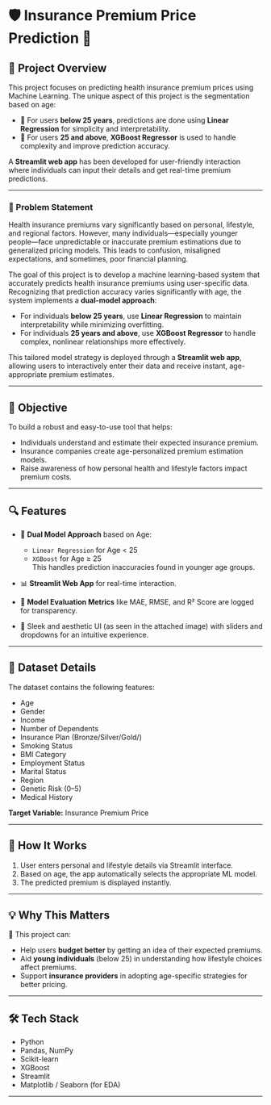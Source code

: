 # 🛡️ Insurance Premium Price Prediction 💸  

## 📌 Project Overview

This project focuses on predicting health insurance premium prices using Machine Learning. The unique aspect of this project is the segmentation based on age:

- 🔹 For users **below 25 years**, predictions are done using **Linear Regression** for simplicity and interpretability.
- 🔹 For users **25 and above**, **XGBoost Regressor** is used to handle complexity and improve prediction accuracy.

A **Streamlit web app** has been developed for user-friendly interaction where individuals can input their details and get real-time premium predictions.

---

### 🧩 Problem Statement

Health insurance premiums vary significantly based on personal, lifestyle, and regional factors. However, many individuals—especially younger people—face unpredictable or inaccurate premium estimations due to generalized pricing models. This leads to confusion, misaligned expectations, and sometimes, poor financial planning.

The goal of this project is to develop a machine learning-based system that accurately predicts health insurance premiums using user-specific data. Recognizing that prediction accuracy varies significantly with age, the system implements a **dual-model approach**:

- For individuals **below 25 years**, use **Linear Regression** to maintain interpretability while minimizing overfitting.
- For individuals **25 years and above**, use **XGBoost Regressor** to handle complex, nonlinear relationships more effectively.

This tailored model strategy is deployed through a **Streamlit web app**, allowing users to interactively enter their data and receive instant, age-appropriate premium estimates.

---

## 🎯 Objective

To build a robust and easy-to-use tool that helps:

- Individuals understand and estimate their expected insurance premium.
- Insurance companies create age-personalized premium estimation models.
- Raise awareness of how personal health and lifestyle factors impact premium costs.

---

## 🔍 Features

- 🔢 **Dual Model Approach** based on Age:  
  - `Linear Regression` for Age < 25  
  - `XGBoost` for Age ≥ 25  
  This handles prediction inaccuracies found in younger age groups.
  
- 📊 **Streamlit Web App** for real-time interaction.

- 🧠 **Model Evaluation Metrics** like MAE, RMSE, and R² Score are logged for transparency.

- 🎨 Sleek and aesthetic UI (as seen in the attached image) with sliders and dropdowns for an intuitive experience.

---

## 🧬 Dataset Details

The dataset contains the following features:

- Age  
- Gender  
- Income  
- Number of Dependents  
- Insurance Plan (Bronze/Silver/Gold/)  
- Smoking Status  
- BMI Category  
- Employment Status  
- Marital Status  
- Region  
- Genetic Risk (0–5)  
- Medical History  

**Target Variable:** Insurance Premium Price

---

## 🚀 How It Works

1. User enters personal and lifestyle details via Streamlit interface.
2. Based on age, the app automatically selects the appropriate ML model.
3. The predicted premium is displayed instantly.

---

## 💡 Why This Matters

🎯 This project can:
- Help users **budget better** by getting an idea of their expected premiums.
- Aid **young individuals** (below 25) in understanding how lifestyle choices affect premiums.
- Support **insurance providers** in adopting age-specific strategies for better pricing.

---

## 🛠️ Tech Stack

- Python  
- Pandas, NumPy  
- Scikit-learn  
- XGBoost  
- Streamlit  
- Matplotlib / Seaborn (for EDA)

---


